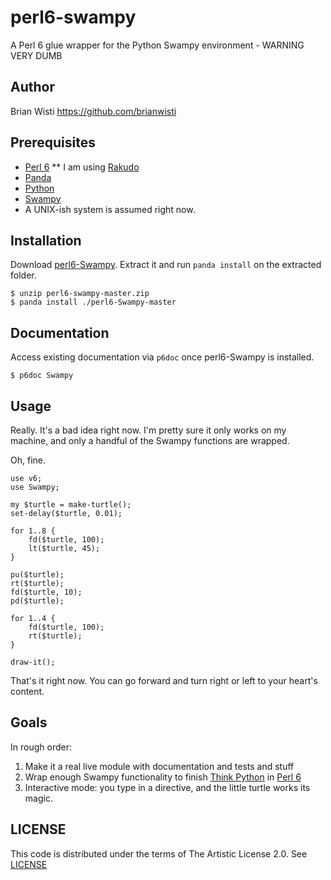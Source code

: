 perl6-swampy
============

A Perl 6 glue wrapper for the Python Swampy environment - WARNING VERY DUMB

Author
------

Brian Wisti <https://github.com/brianwisti>

Prerequisites
-------------

* [Perl 6](http://perl6.org)
** I am using [Rakudo](http://rakudo.org)
* [Panda](https://github.com/tadzik/panda/)
* [Python](http://python.org)
* [Swampy](http://www.greenteapress.com/thinkpython/swampy/)
* A UNIX-ish system is assumed right now.

Installation
------------

Download [perl6-Swampy](https://github.com/brianwisti/perl6-swampy). Extract it and run `panda install` on the extracted folder.

    $ unzip perl6-swampy-master.zip
    $ panda install ./perl6-Swampy-master

Documentation
-------------

Access existing documentation via `p6doc` once perl6-Swampy is installed.

    $ p6doc Swampy

Usage
-----

Really. It's a bad idea right now. I'm pretty sure it only works on my machine, and only a handful of the Swampy functions are wrapped. 

Oh, fine.

    use v6;
    use Swampy;

    my $turtle = make-turtle();
    set-delay($turtle, 0.01);

    for 1..8 {
        fd($turtle, 100);
        lt($turtle, 45);
    }

    pu($turtle);
    rt($turtle);
    fd($turtle, 10);
    pd($turtle);

    for 1..4 {
        fd($turtle, 100);
        rt($turtle);
    }

    draw-it();

That's it right now. You can go forward and turn right or left to your heart's content.

Goals
-----

In rough order:

1. Make it a real live module with documentation and tests and stuff
2. Wrap enough Swampy functionality to finish [Think Python](http://thinkpython.com) in [Perl 6](http://blogs.perl.org/mt/mt-search.fcgi?blog_id=270&tag=thinkperl6&limit=20)
3. Interactive mode: you type in a directive, and the little turtle works its magic.

LICENSE
-------

This code is distributed under the terms of The Artistic License 2.0. See [LICENSE](LICENSE.txt)
